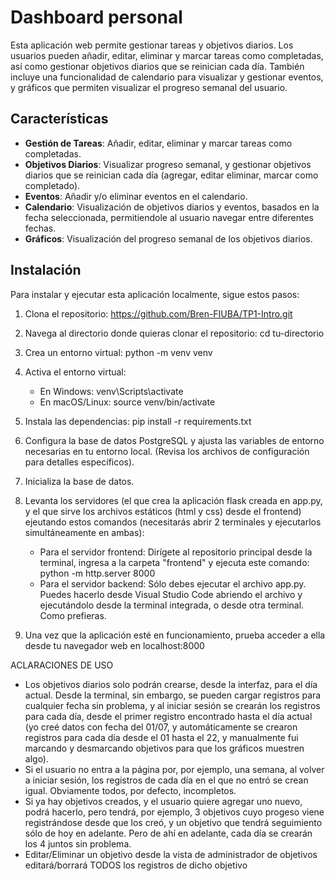 # Dashboard personal 
Esta aplicación web permite gestionar tareas y objetivos diarios. Los usuarios pueden añadir, editar, eliminar y marcar tareas como completadas, así como gestionar objetivos diarios que se reinician cada día. También incluye una funcionalidad de calendario para visualizar y gestionar eventos, y gráficos que permiten visualizar el progreso semanal del usuario. 

## Características 

- **Gestión de Tareas**: Añadir, editar, eliminar y marcar tareas como completadas.
- **Objetivos Diarios**: Visualizar progreso semanal, y gestionar objetivos diarios que se reinician cada día (agregar, editar eliminar, marcar como completado).
- **Eventos**: Añadir y/o eliminar eventos en el calendario.
- **Calendario**: Visualización de objetivos diarios y eventos, basados en la fecha seleccionada, permitiendole al usuario navegar entre diferentes fechas.
- **Gráficos**: Visualización del progreso semanal de los objetivos diarios.

## Instalación 
Para instalar y ejecutar esta aplicación localmente, sigue estos pasos:

1. Clona el repositorio:
  https://github.com/Bren-FIUBA/TP1-Intro.git

2. Navega al directorio donde quieras clonar el repositorio: 
  cd tu-directorio

3. Crea un entorno virtual: 
  python -m venv venv

4. Activa el entorno virtual: 
    - En Windows: venv\Scripts\activate 
    - En macOS/Linux: source venv/bin/activate

5. Instala las dependencias: 
  pip install -r requirements.txt

6. Configura la base de datos PostgreSQL y ajusta las variables de entorno necesarias en tu entorno local. (Revisa los archivos de configuración para detalles específicos).

7. Inicializa la base de datos.

8. Levanta los servidores (el que crea la aplicación flask creada en app.py, y el que sirve los archivos estáticos (html y css) desde el frontend) ejeutando estos comandos (necesitarás abrir 2 terminales y ejecutarlos simultáneamente en ambas): 
    - Para el servidor frontend: Dirígete al repositorio principal desde la terminal, ingresa a la carpeta "frontend" y ejecuta este comando: python -m http.server 8000 
    - Para el servidor backend: Sólo debes ejecutar el archivo app.py. Puedes hacerlo desde Visual Studio Code abriendo el archivo y ejecutándolo desde la terminal integrada, o desde otra terminal. Como prefieras. 

9. Una vez que la aplicación esté en funcionamiento, prueba acceder a ella desde tu navegador web en localhost:8000

ACLARACIONES DE USO
- Los objetivos diarios solo podrán crearse, desde la interfaz, para el día actual. Desde la terminal, sin embargo, se pueden cargar registros para cualquier fecha sin problema, y al iniciar sesión se crearán los registros para cada día, desde el primer registro encontrado hasta el día actual (yo creé datos con fecha del 01/07, y automáticamente se crearon registros para cada día desde el 01 hasta el 22, y manualmente fui marcando y desmarcando objetivos para que los gráficos muestren algo).
- Si el usuario no entra a la página por, por ejemplo, una semana, al volver a iniciar sesión, los registros de cada día en el que no entró se crean igual. Obviamente todos, por defecto, incompletos.
- Si ya hay objetivos creados, y el usuario quiere agregar uno nuevo, podrá hacerlo, pero tendrá, por ejemplo, 3 objetivos cuyo progeso viene registrándose desde que los creó, y un objetivo que tendrá seguimiento sólo de hoy en adelante. Pero de ahí en adelante, cada día se crearán los 4 juntos sin problema.
- Editar/Eliminar un objetivo desde la vista de administrador de objetivos editará/borrará TODOS los registros de dicho objetivo
